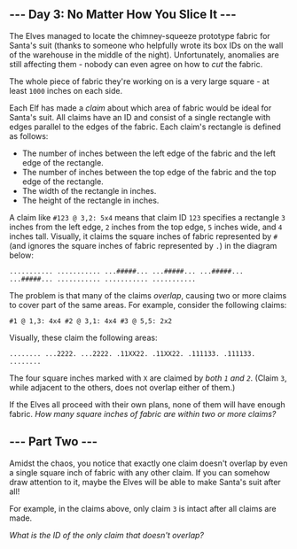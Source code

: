 


## --- Day 3: No Matter How You Slice It ---

The Elves managed to locate the chimney-squeeze prototype fabric for Santa&#39;s suit (thanks to 
someone
 who helpfully wrote its box IDs on the wall of the warehouse in the middle of the night).  Unfortunately, anomalies are still affecting them - nobody can even agree on how to _cut_ the fabric.

The whole piece of fabric they&#39;re working on is a very large square - at least `1000` inches on each side.

Each Elf has made a _claim_ about which area of fabric would be ideal for Santa&#39;s suit.  All claims have an ID and consist of a single rectangle with edges parallel to the edges of the fabric.  Each claim&#39;s rectangle is defined as follows:

*   The number of inches between the left edge of the fabric and the left edge of the rectangle.
*   The number of inches between the top edge of the fabric and the top edge of the rectangle.
*   The width of the rectangle in inches.
*   The height of the rectangle in inches.

A claim like `#123 @ 3,2: 5x4` means that claim ID `123` specifies a rectangle `3` inches from the left edge, `2` inches from the top edge, `5` inches wide, and `4` inches tall. Visually, it claims the square inches of fabric represented by `#` (and ignores the square inches of fabric represented by `.`) in the diagram below:

``...........
...........
...#####...
...#####...
...#####...
...#####...
...........
...........
...........
``

The problem is that many of the claims _overlap_, causing two or more claims to cover part of the same areas.  For example, consider the following claims:

``#1 @ 1,3: 4x4
#2 @ 3,1: 4x4
#3 @ 5,5: 2x2
``

Visually, these claim the following areas:

``........
...2222.
...2222.
.11XX22.
.11XX22.
.111133.
.111133.
........
``

The four square inches marked with `X` are claimed by _both `1` and `2`_. (Claim `3`, while adjacent to the others, does not overlap either of them.)

If the Elves all proceed with their own plans, none of them will have enough fabric. _How many square inches of fabric are within two or more claims?_





## --- Part Two ---

Amidst the chaos, you notice that exactly one claim doesn&#39;t overlap by even a single square inch of fabric with any other claim. If you can somehow draw attention to it, maybe the Elves will be able to make Santa&#39;s suit after all!

For example, in the claims above, only claim `3` is intact after all claims are made.

_What is the ID of the only claim that doesn&#39;t overlap?_


